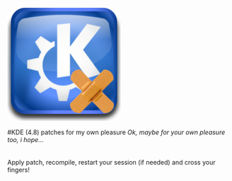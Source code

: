 ![kdepatches](https://github.com/makism/kde-patches-for-my-own-pleasure/raw/master/kdepatches.png)

#KDE (4.8) patches for my own pleasure
_Ok, maybe for your own pleasure too, i hope..._   
<br/><br/>
Apply patch, recompile, restart your session (if needed) and cross your fingers!
